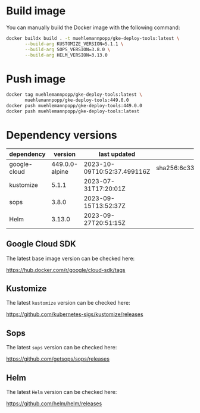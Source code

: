 # Build image

You can manually build the Docker image with the following command:

```bash
docker buildx build . -t muehlemannpopp/gke-deploy-tools:latest \
       --build-arg KUSTOMIZE_VERSION=5.1.1 \
       --build-arg SOPS_VERSION=3.8.0 \
       --build-arg HELM_VERSION=3.13.0
```

# Push image

```bash
docker tag muehlemannpopp/gke-deploy-tools:latest \
       muehlemannpopp/gke-deploy-tools:449.0.0
docker push muehlemannpopp/gke-deploy-tools:449.0.0
docker push muehlemannpopp/gke-deploy-tools:latest
```


# Dependency versions

| dependency   | version        | last updated               | digest                                                                  |
|------------ |-------------- |-------------------------- |----------------------------------------------------------------------- |
| google-cloud | 449.0.0-alpine | 2023-10-09T10:52:37.499116Z | sha256:6c33ba78fdbb78f53dd7d263f57db28afd383981d244e1a20e78ff6c3cbec43c |
| kustomize    | 5.1.1 | 2023-07-31T17:20:01Z |                                                                         |
| sops         | 3.8.0          | 2023-09-15T13:52:37Z       |                                                                         |
| Helm         | 3.13.0         | 2023-09-27T20:51:15Z       |                                                                         |


## Google Cloud SDK

The latest base image version can be checked here:

<https://hub.docker.com/r/google/cloud-sdk/tags>


## Kustomize

The latest `kustomize` version can be checked here:

<https://github.com/kubernetes-sigs/kustomize/releases>


## Sops

The latest `sops` version can be checked here:

<https://github.com/getsops/sops/releases>


## Helm

The latest `Helm` version can be checked here:

<https://github.com/helm/helm/releases>
